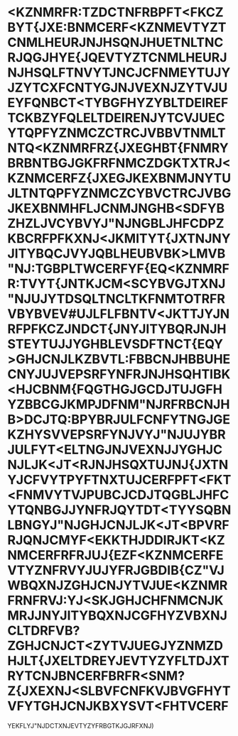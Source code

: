 # <KZNMRFR:TZDCTNFRBPFT<FKCZBYT{JXE:BNMCERF<KZNMEVTYZTCNMLHEURJNJHSQNJHUETNLTNCRJQGJHYE{JQEVTYZTCNMLHEURJNJHSQLFTNVYTJNCJCFNMEYTUJYJZYTCXFCNTYGJNJVEXNJZYTVJUEYFQNBCT<TYBGFHYZYBLTDEIREFTCKBZYFQLELTDEIRENJYTCVJUECYTQPFYZNMCZCTRCJVBBVTNMLTNTQ<KZNMRFRZ{JXEGHBT{FNMRYBRBNTBGJGKFRFNMCZDGKTXTRJ<KZNMCERFZ{JXEGJKEXBNMJNYTUJLTNTQPFYZNMCZCYBVCTRCJVBGJKEXBNMHFLJCNMJNGHB<SDFYBZHZLJVCYBVYJ"NJNGBLJHFCDPZKBCRFPFKXNJ<JKMITYT{JXTNJNYJITYBQCJVYJQBLHEUBVBK>LMVB"NJ:TGBPLTWCERFYF{EQ<KZNMRFR:TVYT{JNTKJCM<SCYBVGJT<FNMCZYJZGJYBF>XNJ"NJUJYTDSQLTNCLTKFNMTOTRFRVBYBVEV#UJLFLFBNTV<JKTTJYJNRFPFKCZJNDCT{JNYJITYBQRJNJHSTEYTUJ<SKBZLEVF>JYGHBLEVSDFTNCT<TNFRE>{EQY>GHJCNJLKZBVTL:FBBCNJHBBUHECNYJUJVEPSRFYNFRJNJHSQHTIBK<HJCBNM{FQGTHGJGCDJTUJGFHYZBBCGJKMPJDFNM"NJRFRBCNJHB>DCJTQ:BPYBRJULFCNFYTNGJGEKZHYSVVEPSRFYNJVYJ"NJUJYBRJULFYT<ELTNGJNJVEXNJJYGHJCNJLJK<JT<RJNJHSQXTUJNJ{JXTNYJCFVYTPYFTNXTUJCERFPFT<FKT<FNMVYTVJPUBCJCDJTQGBLJHFCYTQNBGJJYNFRJQYTDT<TYYSQBNLBNGYJ"NJGHJCNJLJK<JT<BPVRFRJQNJ<KZNMCRFTOTZXFCNJYFHSDF>CMYF<EKKTHJDDIRJKT<KZNMCERFRFRJUJ{EZF<KZNMCERFEVTYZNFRVYJUJYFRJGBDIB{CZ"VJWBQXNJZGHJCNJYTVJUE<KZNMRFRNFRVJ:YJ<SKJGHJCHFNMCNJKMRJJNYJITYBQXNJCGFHYZVBXNJCLTDRFVB?ZGHJCNJCT<ZYTVJUEGJYZNMZDHJLT{JXELTDREYJEVTYZYFLTDJXTRYTCNJBNCERFBRFR<SNM?Z{JXEXNJ<SLBVFCNFKVJBVGFHYTVFYTGHJCNJKBXYSVT<FHTVCERF
YEKFLYJ"NJDCTXNJEVTYZYFRBGTKJGJRFXNJ)
